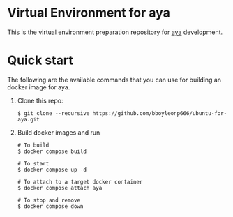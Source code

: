 # Virtual Environment for aya
This is the virtual environment preparation repository for [aya](https://github.com/aya-rs/aya) development.

# Quick start
The following are the available commands that you can use for building an docker image for aya.
1. Clone this repo: 
    ```shell
    $ git clone --recursive https://github.com/bboyleonp666/ubuntu-for-aya.git
    ```

2. Build docker images and run
    ```shell
    # To build
    $ docker compose build

    # To start
    $ docker compose up -d

    # To attach to a target docker container
    $ docker compose attach aya

    # To stop and remove
    $ docker compose down
    ```
